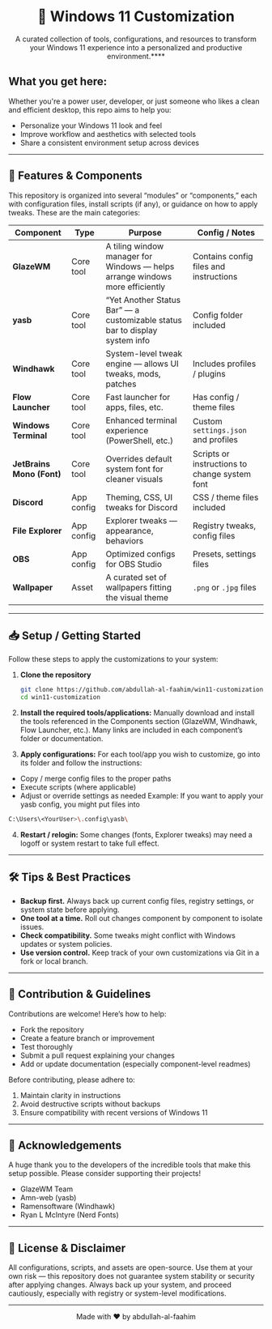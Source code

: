 <div align="center">
    
# 🎨 Windows 11 Customization
A curated collection of tools, configurations, and resources to transform your Windows 11 experience into a personalized and productive environment.****

</div>

## What you get here:
Whether you're a power user, developer, or just someone who likes a clean and efficient desktop, this repo aims to help you:
- Personalize your Windows 11 look and feel  
- Improve workflow and aesthetics with selected tools  
- Share a consistent environment setup across devices

---

## 🚀 Features & Components

This repository is organized into several “modules” or “components,” each with configuration files, install scripts (if any), or guidance on how to apply tweaks. These are the main categories:

| Component | Type | Purpose | Config / Notes |
|---|---|---|---|
| **GlazeWM** | Core tool | A tiling window manager for Windows — helps arrange windows more efficiently | Contains config files and instructions |
| **yasb** | Core tool | “Yet Another Status Bar” — a customizable status bar to display system info | Config folder included |
| **Windhawk** | Core tool | System-level tweak engine — allows UI tweaks, mods, patches | Includes profiles / plugins |
| **Flow Launcher** | Core tool | Fast launcher for apps, files, etc. | Has config / theme files |
| **Windows Terminal** | Core tool | Enhanced terminal experience (PowerShell, etc.) | Custom `settings.json` and profiles |
| **JetBrains Mono (Font)** | Core tool | Overrides default system font for cleaner visuals | Scripts or instructions to change system font |
| **Discord** | App config | Theming, CSS, UI tweaks for Discord | CSS / theme files included |
| **File Explorer** | App config | Explorer tweaks — appearance, behaviors | Registry tweaks, config files |
| **OBS** | App config | Optimized configs for OBS Studio | Presets, settings files |
| **Wallpaper** | Asset | A curated set of wallpapers fitting the visual theme | `.png` or `.jpg` files |

---

## 📥 Setup / Getting Started

Follow these steps to apply the customizations to your system:

1. **Clone the repository**  
   ```bash
   git clone https://github.com/abdullah-al-faahim/win11-customization.git
   cd win11-customization
   ```
2. **Install the required tools/applications:** Manually download and install the tools referenced in the Components section (GlazeWM, Windhawk, Flow Launcher, etc.). Many links are included in each component’s folder or documentation.

3. **Apply configurations:** For each tool/app you wish to customize, go into its folder and follow the instructions:
- Copy / merge config files to the proper paths
- Execute scripts (where applicable)
- Adjust or override settings as needed
Example:
If you want to apply your yasb config, you might put files into
```bash
C:\Users\<YourUser>\.config\yasb\
```
4. **Restart / relogin:** Some changes (fonts, Explorer tweaks) may need a logoff or system restart to take full effect.

---

## 🛠 Tips & Best Practices

- **Backup first.** Always back up current config files, registry settings, or system state before applying.
- **One tool at a time.** Roll out changes component by component to isolate issues.
- **Check compatibility.** Some tweaks might conflict with Windows updates or system policies.
- **Use version control.** Keep track of your own customizations via Git in a fork or local branch.

---

## 🧰 Contribution & Guidelines

Contributions are welcome! Here’s how to help:
- Fork the repository
- Create a feature branch or improvement
- Test thoroughly
- Submit a pull request explaining your changes
- Add or update documentation (especially component-level readmes)

Before contributing, please adhere to:
1. Maintain clarity in instructions
2. Avoid destructive scripts without backups
3. Ensure compatibility with recent versions of Windows 11

---

<div>

## 🙏 Acknowledgements
A huge thank you to the developers of the incredible tools that make this setup possible. Please consider supporting their projects!
- GlazeWM Team
- Amn-web (yasb)
- Ramensoftware (Windhawk)
- Ryan L McIntyre (Nerd Fonts)

</div>

---

## 📜 License & Disclaimer

All configurations, scripts, and assets are open-source. Use them at your own risk — this repository does not guarantee system stability or security after applying changes. Always back up your system, and proceed cautiously, especially with registry or system-level modifications.



---

<p align="center">
Made with ❤️ by abdullah-al-faahim
</p>
